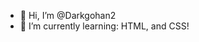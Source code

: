 - 👋 Hi, I’m @Darkgohan2
- 🌱 I’m currently learning: HTML, and CSS!

<!---
Darkgohan2/Darkgohan2 is a ✨ special ✨ repository because its `README.md` (this file) appears on your GitHub profile.
You can click the Preview link to take a look at your changes.
--->
